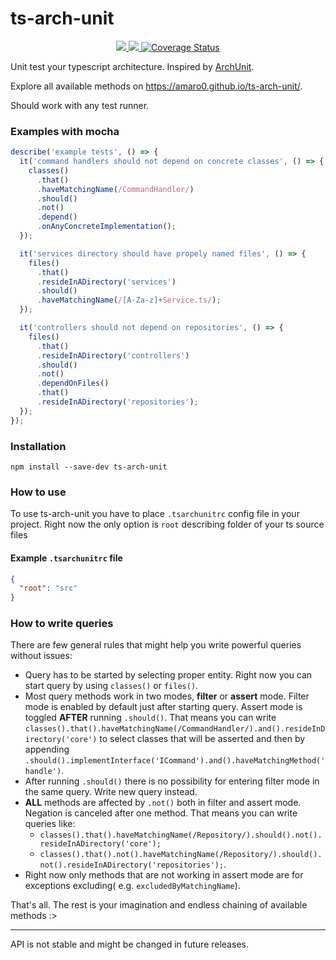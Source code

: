 # ts-arch-unit

<p align="center">
    <a href="https://img.shields.io/github/workflow/status/amaro0/ts-arch-unit/CI/master" alt="Build">
        <img src="https://img.shields.io/github/workflow/status/amaro0/ts-arch-unit/CI/master" />
    </a>
    <a href="https://github.com/amaro0/ts-arch-unit/blob/master/LICENSE" alt="License">
        <img src="https://img.shields.io/github/license/amaro0/ts-arch-unit" />
    </a>
    <a href='https://coveralls.io/github/amaro0/ts-arch-unit?branch=master'>
      <img src='https://coveralls.io/repos/github/amaro0/ts-arch-unit/badge.svg?branch=master' alt='Coverage Status' />
    </a>
</p>

Unit test your typescript architecture. Inspired by [ArchUnit](https://www.archunit.org/).

Explore all available methods on https://amaro0.github.io/ts-arch-unit/.

Should work with any test runner.

### Examples with mocha

```typescript
describe('example tests', () => {
  it('command handlers should not depend on concrete classes', () => {
    classes()
      .that()
      .haveMatchingName(/CommandHandler/)
      .should()
      .not()
      .depend()
      .onAnyConcreteImplementation();
  });

  it('services directory should have propely named files', () => {
    files()
      .that()
      .resideInADirectory('services')
      .should()
      .haveMatchingName(/[A-Za-z]+Service.ts/);
  });

  it('controllers should not depend on repositories', () => {
    files()
      .that()
      .resideInADirectory('controllers')
      .should()
      .not()
      .dependOnFiles()
      .that()
      .resideInADirectory('repositories');
  });
});
```

### Installation

`npm install --save-dev ts-arch-unit`

### How to use

To use ts-arch-unit you have to place `.tsarchunitrc` config file in your project. Right now the
only option is `root` describing folder of your ts source files

#### Example `.tsarchunitrc` file

```json
{
  "root": "src"
}
```

### How to write queries

There are few general rules that might help you write powerful queries without issues:

- Query has to be started by selecting proper entity. Right now you can start query by using
  `classes()` or `files()`.
- Most query methods work in two modes, **filter** or **assert** mode. Filter mode is enabled by
  default just after starting query. Assert mode is toggled **AFTER** running `.should()`. That
  means you can write
  `classes().that().haveMatchingName(/CommandHandler/).and().resideInDirectory('core')` to select
  classes that will be asserted and then by appending
  `.should().implementInterface('ICommand').and().haveMatchingMethod('handle')`.
- After running `.should()` there is no possibility for entering filter mode in the same query.
  Write new query instead.
- **ALL** methods are affected by `.not()` both in filter and assert mode. Negation is canceled
  after one method. That means you can write queries like:
  - `classes().that().haveMatchingName(/Repository/).should().not().resideInADirectory('core');`
  - `classes().that().not().haveMatchingName(/Repository/).should().not().resideInADirectory('repositories');`.
- Right now only methods that are not working in assert mode are for exceptions excluding( e.g.
  `excludedByMatchingName`).

That's all. The rest is your imagination and endless chaining of available methods :>

---

API is not stable and might be changed in future releases.
